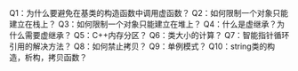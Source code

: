 Q1：为什么要避免在基类的构造函数中调用虚函数？
Q2：如何限制一个对象只能建立在栈上？
Q3：如何限制一个对象只能建立在堆上？
Q4：什么是虚继承？为什么需要虚继承？
Q5：C++内存分区？
Q6：类大小的计算？
Q7：智能指针循环引用的解决方法？
Q8：如何禁止拷贝？
Q9：单例模式？
Q10：string类的构造，析构，拷贝函数？
